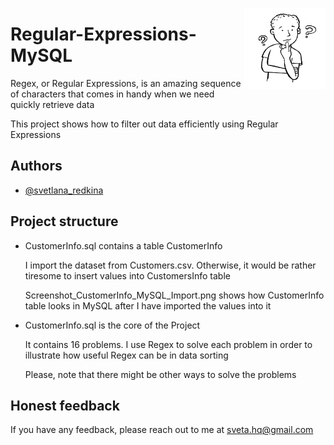 <img
  align="right"
  src="readme logo.png"
  style="width: 130px; height: 130px"> 
# Regular-Expressions-MySQL

Regex, or Regular Expressions, is an amazing sequence of characters that comes in handy when we need quickly retrieve data

This project shows how to filter out data efficiently using Regular Expressions
## Authors

- [@svetlana_redkina](https://github.com/SvetlanaRedkina)


## Project structure

- CustomerInfo.sql contains a table CustomerInfo
  
  I import the dataset from Customers.csv. Otherwise, it would be rather tiresome to insert values into CustomersInfo table

  Screenshot_CustomerInfo_MySQL_Import.png shows how CustomerInfo table looks in MySQL after I have imported the values into it

- CustomerInfo.sql is the core of the Project

  It contains 16 problems. I use Regex to solve each problem in order to illustrate how useful Regex can be in data sorting
 
  Please, note that there might be other ways to solve the problems

## Honest feedback

If you have any feedback, please reach out to me at sveta.hq@gmail.com
